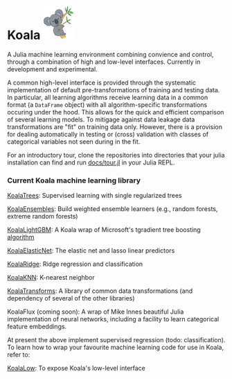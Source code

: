 # Koala ![](logo.png) 

A Julia machine learning environment combining convience and control,
through a combination of high and low-level interfaces. Currently in
development and experimental.

A common high-level interface is provided through the systematic
implementation of default pre-transformations of training and testing
data. In particular, all learning algorithms receive learning data in
a common format (a `DataFrame` object) with all algorithm-specific
transformations occuring under the hood. This allows for the quick and
efficient comparison of several learning models. To mitigage against
data leakage data transformations are "fit" on training data
only. However, there is a provision for dealing automatically in
testing or (cross) validation with classes of categorical variables
not seen during in the fit.

For an introductory tour, clone the repositories into directories that your
julia installation can find and run [docs/tour.jl](docs/tour.jl) in your
Julia REPL.

### Current Koala machine learning library

[KoalaTrees](https://github.com/ablaom/KoalaTrees.jl): Supervised learning with single regularized trees 

[KoalaEnsembles](https://github.com/ablaom/KoalaEnsembles.jl): Build weighted ensemble learners (e.g., random forests, extreme random forests)

[KoalaLightGBM](https://github.com/ablaom/KoalaLightGBM.jl): A Koala wrap of Microsoft's tgradient tree boosting [algorithm](https://github.com/Microsoft/LightGBM)

[KoalaElasticNet](https://github.com/ablaom/KoalaElasticNet.jl): The elastic net and lasso linear predictors

[KoalaRidge](https://github.com/ablaom/KoalaRidge.jl): Ridge regression and classification

[KoalaKNN](https://github.com/ablaom/KoalaKNN.jl): K-nearest neighbor 

[KoalaTransforms](https://github.com/ablaom/KoalaTransforms.jl): A library of common data transformations (and dependency of several of the other libraries)

KoalaFlux (coming soon): A wrap of Mike Innes beautiful Julia
implementation of neural networks, including a facility to learn
categorical feature embeddings.

At present the above implement supervised regression (todo:
classification). To learn how to wrap your favourite machine learning
code for use in Koala, refer to:

[KoalaLow](https://github.com/ablaom/KoalaLow.jl): To expose Koala's low-level interface


